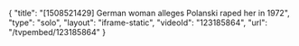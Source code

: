 {
    "title": "[1508521429] German woman alleges Polanski raped her in 1972",
    "type": "solo",
    "layout": "iframe-static",
    "videoId": "123185864",
    "url": "\/tvpembed\/123185864"
}